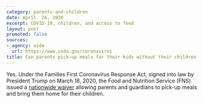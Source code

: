 ```yaml
---
category: parents-and-children
date: April  26, 2020
excerpt: COVID-19, children, and access to food
layout: post
promoted: false
sources:
- agency: usda
  url: https://www.usda.gov/coronavirus
title: Can parents pick-up meals for their kids without their children present?
---
```


Yes. Under the Families First Coronavirus Response Act, signed into law by President Trump on March 18, 2020, the Food and Nutrition Service (FNS) issued a [nationwide waiver](https://www.fns.usda.gov/disaster/pandemic/covid-19) allowing parents and guardians to pick-up meals and bring them home for their children.